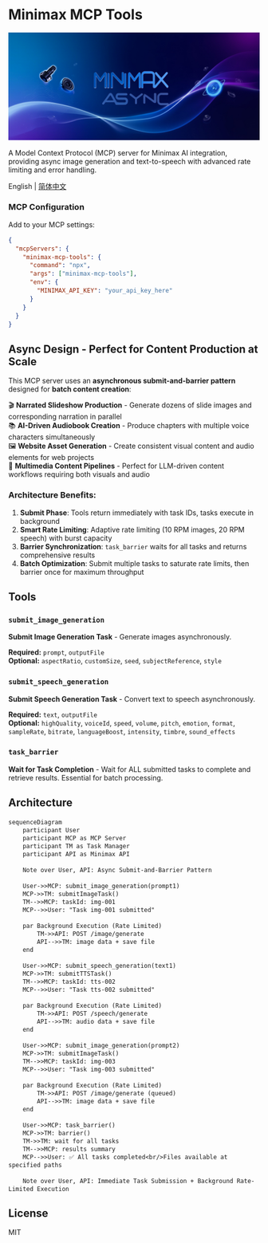 # Minimax MCP Tools

![Banner](assets/banner.png)

A Model Context Protocol (MCP) server for Minimax AI integration, providing async image generation and text-to-speech with advanced rate limiting and error handling.

English | [简体中文](README.zh-CN.md)

### MCP Configuration
Add to your MCP settings:
```json
{
  "mcpServers": {
    "minimax-mcp-tools": {
      "command": "npx",
      "args": ["minimax-mcp-tools"],
      "env": {
        "MINIMAX_API_KEY": "your_api_key_here"
      }
    }
  }
}
```

## Async Design - Perfect for Content Production at Scale

This MCP server uses an **asynchronous submit-and-barrier pattern** designed for **batch content creation**:

🎬 **Narrated Slideshow Production** - Generate dozens of slide images and corresponding narration in parallel  
📚 **AI-Driven Audiobook Creation** - Produce chapters with multiple voice characters simultaneously  
🖼️ **Website Asset Generation** - Create consistent visual content and audio elements for web projects  
🎯 **Multimedia Content Pipelines** - Perfect for LLM-driven content workflows requiring both visuals and audio

### Architecture Benefits:
1. **Submit Phase**: Tools return immediately with task IDs, tasks execute in background
2. **Smart Rate Limiting**: Adaptive rate limiting (10 RPM images, 20 RPM speech) with burst capacity 
3. **Barrier Synchronization**: `task_barrier` waits for all tasks and returns comprehensive results
4. **Batch Optimization**: Submit multiple tasks to saturate rate limits, then barrier once for maximum throughput



## Tools

### `submit_image_generation`
**Submit Image Generation Task** - Generate images asynchronously. 

**Required:** `prompt`, `outputFile`  
**Optional:** `aspectRatio`, `customSize`, `seed`, `subjectReference`, `style`

### `submit_speech_generation`
**Submit Speech Generation Task** - Convert text to speech asynchronously.

**Required:** `text`, `outputFile`  
**Optional:** `highQuality`, `voiceId`, `speed`, `volume`, `pitch`, `emotion`, `format`, `sampleRate`, `bitrate`, `languageBoost`, `intensity`, `timbre`, `sound_effects`

### `task_barrier`
**Wait for Task Completion** - Wait for ALL submitted tasks to complete and retrieve results. Essential for batch processing.

## Architecture
```mermaid
sequenceDiagram
    participant User
    participant MCP as MCP Server
    participant TM as Task Manager
    participant API as Minimax API

    Note over User, API: Async Submit-and-Barrier Pattern

    User->>MCP: submit_image_generation(prompt1)
    MCP->>TM: submitImageTask()
    TM-->>MCP: taskId: img-001
    MCP-->>User: "Task img-001 submitted"
    
    par Background Execution (Rate Limited)
        TM->>API: POST /image/generate
        API-->>TM: image data + save file
    end

    User->>MCP: submit_speech_generation(text1)
    MCP->>TM: submitTTSTask()
    TM-->>MCP: taskId: tts-002
    MCP-->>User: "Task tts-002 submitted"
    
    par Background Execution (Rate Limited)
        TM->>API: POST /speech/generate
        API-->>TM: audio data + save file
    end

    User->>MCP: submit_image_generation(prompt2)
    MCP->>TM: submitImageTask()
    TM-->>MCP: taskId: img-003
    MCP-->>User: "Task img-003 submitted"

    par Background Execution (Rate Limited)
        TM->>API: POST /image/generate (queued)
        API-->>TM: image data + save file
    end

    User->>MCP: task_barrier()
    MCP->>TM: barrier()
    TM->>TM: wait for all tasks
    TM-->>MCP: results summary
    MCP-->>User: ✅ All tasks completed<br/>Files available at specified paths

    Note over User, API: Immediate Task Submission + Background Rate-Limited Execution
```

## License
MIT
